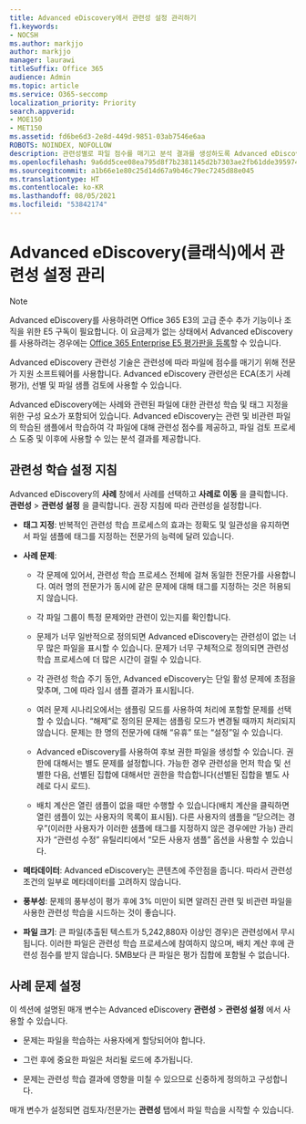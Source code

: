 ```yaml
---
title: Advanced eDiscovery에서 관련성 설정 관리하기
f1.keywords:
- NOCSH
ms.author: markjjo
author: markjjo
manager: laurawi
titleSuffix: Office 365
audience: Admin
ms.topic: article
ms.service: O365-seccomp
localization_priority: Priority
search.appverid:
- MOE150
- MET150
ms.assetid: fd6be6d3-2e8d-449d-9851-03ab7546e6aa
ROBOTS: NOINDEX, NOFOLLOW
description: 관련성별로 파일 점수를 매기고 분석 결과를 생성하도록 Advanced eDiscovery의 관련성 학습을 설정하기 위한 권장 사항을 읽어보세요.
ms.openlocfilehash: 9a6dd5cee08ea795d8f7b2381145d2b7303ae2fb61dde395974dfc7aa6f00cdf
ms.sourcegitcommit: a1b66e1e80c25d14d67a9b46c79ec7245d88e045
ms.translationtype: HT
ms.contentlocale: ko-KR
ms.lasthandoff: 08/05/2021
ms.locfileid: "53842174"
---
```

# <a name="manage-relevance-setup-in-advanced-ediscovery-classic"></a>Advanced eDiscovery(클래식)에서 관련성 설정 관리

> [!NOTE]
> Advanced eDiscovery를 사용하려면 Office 365 E3의 고급 준수 추가 기능이나 조직을 위한 E5 구독이 필요합니다. 이 요금제가 없는 상태에서 Advanced eDiscovery를 사용하려는 경우에는 [Office 365 Enterprise E5 평가판을 등록](https://go.microsoft.com/fwlink/p/?LinkID=698279)할 수 있습니다. 
  
 Advanced eDiscovery 관련성 기술은 관련성에 따라 파일에 점수를 매기기 위해 전문가 지원 소프트웨어를 사용합니다. Advanced eDiscovery 관련성은 ECA(초기 사례 평가), 선별 및 파일 샘플 검토에 사용할 수 있습니다. 
  
 Advanced eDiscovery에는 사례와 관련된 파일에 대한 관련성 학습 및 태그 지정을 위한 구성 요소가 포함되어 있습니다. Advanced eDiscovery는 관련 및 비관련 파일의 학습된 샘플에서 학습하여 각 파일에 대해 관련성 점수를 제공하고, 파일 검토 프로세스 도중 및 이후에 사용할 수 있는 분석 결과를 제공합니다. 
  
## <a name="guidelines-for-setting-up-relevance-training"></a>관련성 학습 설정 지침

 Advanced eDiscovery의 **사례** 창에서 사례를 선택하고 **사례로 이동** 을 클릭합니다. **관련성** \> **관련성 설정** 을 클릭합니다. 권장 지침에 따라 관련성을 설정합니다. 
  
- **태그 지정**: 반복적인 관련성 학습 프로세스의 효과는 정확도 및 일관성을 유지하면서 파일 샘플에 태그를 지정하는 전문가의 능력에 달려 있습니다.

- **사례 문제**:
  
  - 각 문제에 있어서, 관련성 학습 프로세스 전체에 걸쳐 동일한 전문가를 사용합니다. 여러 명의 전문가가 동시에 같은 문제에 대해 태그를 지정하는 것은 허용되지 않습니다.
  
  - 각 파일 그룹이 특정 문제와만 관련이 있는지를 확인합니다.

  - 문제가 너무 일반적으로 정의되면 Advanced eDiscovery는 관련성이 없는 너무 많은 파일을 표시할 수 있습니다. 문제가 너무 구체적으로 정의되면 관련성 학습 프로세스에 더 많은 시간이 걸릴 수 있습니다. 

  - 각 관련성 학습 주기 동안, Advanced eDiscovery는 단일 활성 문제에 초점을 맞추며, 그에 따라 임시 샘플 결과가 표시됩니다.

  - 여러 문제 시나리오에서는 샘플링 모드를 사용하여 처리에 포함할 문제를 선택할 수 있습니다. “해제”로 정의된 문제는 샘플링 모드가 변경될 때까지 처리되지 않습니다. 문제는 한 명의 전문가에 대해 “유휴” 또는 “설정”일 수 있습니다.

  - Advanced eDiscovery를 사용하여 후보 권한 파일을 생성할 수 있습니다. 권한에 대해서는 별도 문제를 설정합니다. 가능한 경우 관련성을 먼저 학습 및 선별한 다음, 선별된 집합에 대해서만 권한을 학습합니다(선별된 집합을 별도 사례로 다시 로드). 

  - 배치 계산은 열린 샘플이 없을 때만 수행할 수 있습니다(배치 계산을 클릭하면 열린 샘플이 있는 사용자의 목록이 표시됨). 다른 사용자의 샘플을 “닫으려는 경우”(이러한 사용자가 이러한 샘플에 태그를 지정하지 않은 경우에만 가능) 관리자가 “관련성 수정” 유틸리티에서 “모든 사용자 샘플” 옵션을 사용할 수 있습니다.

- **메타데이터**: Advanced eDiscovery는 콘텐츠에 주안점을 줍니다. 따라서 관련성 조건의 일부로 메타데이터를 고려하지 않습니다.

- **풍부성**: 문제의 풍부성이 평가 후에 3% 미만이 되면 알려진 관련 및 비관련 파일을 사용한 관련성 학습을 시드하는 것이 좋습니다.

- **파일 크기**: 큰 파일(추출된 텍스트가 5,242,880자 이상인 경우)은 관련성에서 무시됩니다. 이러한 파일은 관련성 학습 프로세스에 참여하지 않으며, 배치 계산 후에 관련성 점수를 받지 않습니다. 5MB보다 큰 파일은 평가 집합에 포함될 수 없습니다.

## <a name="setting-up-case-issues"></a>사례 문제 설정

이 섹션에 설명된 매개 변수는 Advanced eDiscovery **관련성** \> **관련성 설정** 에서 사용할 수 있습니다.
  
- 문제는 파일을 학습하는 사용자에게 할당되어야 합니다.

- 그런 후에 중요한 파일은 처리될 로드에 추가됩니다.

- 문제는 관련성 학습 결과에 영향을 미칠 수 있으므로 신중하게 정의하고 구성합니다.

매개 변수가 설정되면 검토자/전문가는 **관련성** 탭에서 파일 학습을 시작할 수 있습니다.
